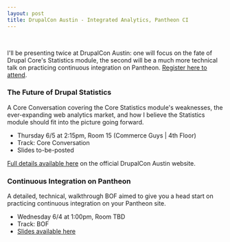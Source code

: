 ```yaml
---
layout: post
title: DrupalCon Austin - Integrated Analytics, Pantheon CI
---
```


<div class="hero" style="background:url('/public/img/drupalcon-austin.jpg');">&nbsp;</div>
<p class="message">
  I'll be presenting twice at DrupalCon Austin: one will focus on the fate of Drupal Core's Statistics module, the second will be a much more technical talk on practicing continuous integration on Pantheon. <a href="https://austin2014.drupal.org/tickets" target="_blank">Register here to attend</a>.
</p>

### The Future of Drupal Statistics

A Core Conversation covering the Core Statistics module's weaknesses, the ever-expanding web analytics market, and how I believe the Statistics module should fit into the picture going forward.

* Thursday 6/5 at 2:15pm, Room 15 (Commerce Guys | 4th Floor)
* Track: Core Conversation
* Slides to-be-posted

[Full details available here](https://austin2014.drupal.org/session/future-drupal-statistics) on the official DrupalCon Austin website.

### Continuous Integration on Pantheon

A detailed, technical, walkthrough BOF aimed to give you a head start on practicing continuous integration on your Pantheon site.

* Wednesday 6/4 at 1:00pm, Room TBD
* Track: BOF
* [Slides available here](/terson/on/pantheon-ci)
